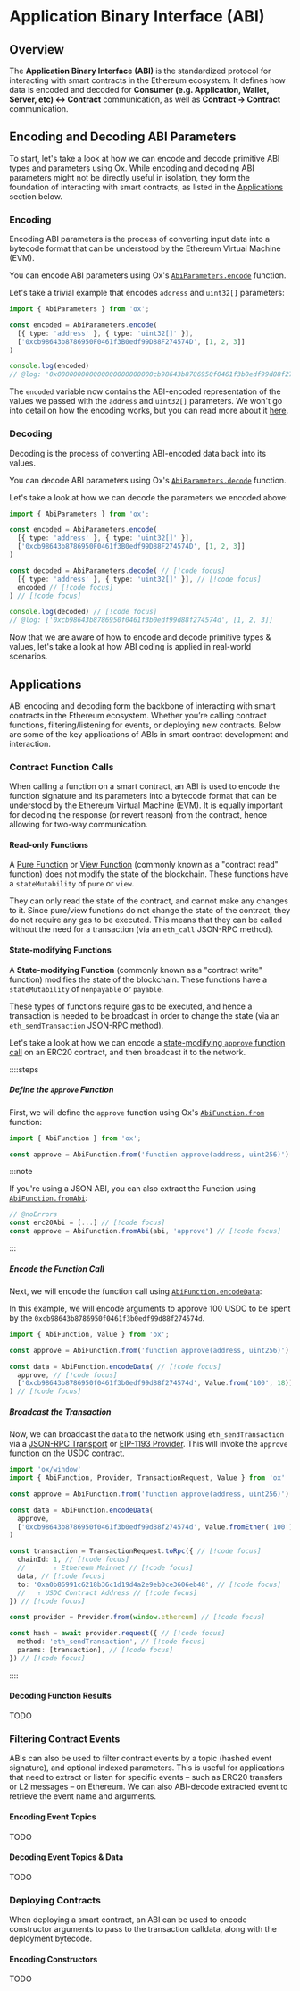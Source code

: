 # Application Binary Interface (ABI)

## Overview

The **Application Binary Interface (ABI)** is the standardized protocol for interacting with smart contracts in the Ethereum ecosystem. It defines how data is encoded and decoded for **Consumer (e.g. Application, Wallet, Server, etc) ↔ Contract** communication, as well as **Contract → Contract** communication.

## Encoding and Decoding ABI Parameters

To start, let's take a look at how we can encode and decode primitive ABI types and parameters using Ox. While encoding and decoding ABI parameters might not be directly useful in isolation, they form the foundation of interacting with smart contracts, as listed in the [Applications](#applications) section below.

### Encoding

Encoding ABI parameters is the process of converting input data into a bytecode format that can be understood by the Ethereum Virtual Machine (EVM). 

You can encode ABI parameters using Ox's [`AbiParameters.encode`](/api/AbiParameters/encode) function. 

Let's take a trivial example that encodes `address` and `uint32[]` parameters:

```ts twoslash
import { AbiParameters } from 'ox';

const encoded = AbiParameters.encode(
  [{ type: 'address' }, { type: 'uint32[]' }], 
  ['0xcb98643b8786950F0461f3B0edf99D88F274574D', [1, 2, 3]]
)

console.log(encoded)
// @log: '0x000000000000000000000000cb98643b8786950f0461f3b0edf99d88f274574d00000000000000000000000000000000000000000000000000000000000000400000000000000000000000000000000000000000000000000000000000000003000000000000000000000000000000000000000000000000000000000000000100000000000000000000000000000000000000000000000000000000000000020000000000000000000000000000000000000000000000000000000000000003'
```

The `encoded` variable now contains the ABI-encoded representation of the values we passed with the `address` and `uint32[]` parameters. We won't go into detail on how the encoding works, but you can read more about it [here](https://docs.soliditylang.org/en/latest/abi-spec.html#argument-encoding).

### Decoding

Decoding is the process of converting ABI-encoded data back into its values.

You can decode ABI parameters using Ox's [`AbiParameters.decode`](/api/AbiParameters/decode) function.

Let's take a look at how we can decode the parameters we encoded above:

```ts twoslash
import { AbiParameters } from 'ox';

const encoded = AbiParameters.encode(
  [{ type: 'address' }, { type: 'uint32[]' }], 
  ['0xcb98643b8786950F0461f3B0edf99D88F274574D', [1, 2, 3]]
)

const decoded = AbiParameters.decode( // [!code focus]
  [{ type: 'address' }, { type: 'uint32[]' }], // [!code focus]
  encoded // [!code focus]
) // [!code focus]

console.log(decoded) // [!code focus]
// @log: ['0xcb98643b8786950f0461f3b0edf99d88f274574d', [1, 2, 3]]
```

Now that we are aware of how to encode and decode primitive types & values, let's take a look at how ABI coding is applied in real-world scenarios.

## Applications

ABI encoding and decoding form the backbone of interacting with smart contracts in the Ethereum ecosystem. Whether you’re calling contract functions, filtering/listening for events, or deploying new contracts. Below are some of the key applications of ABIs in smart contract development and interaction.

### Contract Function Calls

When calling a function on a smart contract, an ABI is used to encode the function signature and its parameters into a bytecode format that can be understood by the Ethereum Virtual Machine (EVM). It is equally important for decoding the response (or revert reason) from the contract, hence allowing for two-way communication.

#### Read-only Functions

A [Pure Function](https://docs.soliditylang.org/en/latest/contracts.html#pure-functions) or [View Function](https://docs.soliditylang.org/en/latest/contracts.html#view-functions) (commonly known as a "contract read" function) does not modify the state of the blockchain. These functions have a `stateMutability` of `pure` or `view`. 

They can only read the state of the contract, and cannot make any changes to it. Since pure/view functions do not change the state of the contract, they do not require any gas to be executed. This means that they can be called without the need for a transaction (via an `eth_call` JSON-RPC method).

#### State-modifying Functions

A **State-modifying Function** (commonly known as a "contract write" function) modifies the state of the blockchain. 
These functions have a `stateMutability` of `nonpayable` or `payable`. 

These types of functions require gas to be executed, and hence a transaction is needed to be broadcast in order to change the state (via an `eth_sendTransaction` JSON-RPC method).

Let's take a look at how we can encode a [state-modifying `approve` function call](https://eips.ethereum.org/EIPS/eip-20#approve) on an ERC20 contract, and then
broadcast it to the network.

::::steps

##### Define the `approve` Function

First, we will define the `approve` function using Ox's [`AbiFunction.from`](/api/AbiFunction/from) function:

```ts twoslash
import { AbiFunction } from 'ox'; 

const approve = AbiFunction.from('function approve(address, uint256)')
```

:::note

If you're using a JSON ABI, you can also extract the Function using [`AbiFunction.fromAbi`](/api/AbiFunction/fromAbi):

```ts twoslash
// @noErrors
const erc20Abi = [...] // [!code focus]
const approve = AbiFunction.fromAbi(abi, 'approve') // [!code focus]
```

:::

##### Encode the Function Call

Next, we will encode the function call using [`AbiFunction.encodeData`](/api/AbiFunction/encodeData):

In this example, we will encode arguments to approve 100 USDC to be spent by the `0xcb98643b8786950f0461f3b0edf99d88f274574d`.

```ts twoslash
import { AbiFunction, Value } from 'ox'; 

const approve = AbiFunction.from('function approve(address, uint256)')

const data = AbiFunction.encodeData( // [!code focus]
  approve, // [!code focus]
  ['0xcb98643b8786950f0461f3b0edf99d88f274574d', Value.from('100', 18)] // [!code focus]
) // [!code focus]
```

##### Broadcast the Transaction

Now, we can broadcast the `data` to the network using `eth_sendTransaction` via a [JSON-RPC Transport](/api/RpcTransport) or [EIP-1193 Provider](/api/Provider). This will invoke the `approve` function on the USDC contract.

```ts twoslash
import 'ox/window'
import { AbiFunction, Provider, TransactionRequest, Value } from 'ox'

const approve = AbiFunction.from('function approve(address, uint256)')

const data = AbiFunction.encodeData(
  approve,
  ['0xcb98643b8786950f0461f3b0edf99d88f274574d', Value.fromEther('100')]
)

const transaction = TransactionRequest.toRpc({ // [!code focus]
  chainId: 1, // [!code focus]
  //       ↑ Ethereum Mainnet // [!code focus]
  data, // [!code focus]
  to: '0xa0b86991c6218b36c1d19d4a2e9eb0ce3606eb48', // [!code focus]
  //   ↑ USDC Contract Address // [!code focus]
}) // [!code focus]

const provider = Provider.from(window.ethereum) // [!code focus]

const hash = await provider.request({ // [!code focus]
  method: 'eth_sendTransaction', // [!code focus]
  params: [transaction], // [!code focus]
}) // [!code focus]
```

::::

#### Decoding Function Results

TODO

### Filtering Contract Events

ABIs can also be used to filter contract events by a topic (hashed event signature), and optional indexed parameters. This is useful for applications that need to extract or listen for specific events – such as ERC20 transfers or L2 messages – on Ethereum. We can also ABI-decode extracted event to retrieve the event name and arguments.

#### Encoding Event Topics

TODO

#### Decoding Event Topics & Data

TODO

### Deploying Contracts

When deploying a smart contract, an ABI can be used to encode constructor arguments to pass to the transaction calldata, along with the deployment bytecode.

#### Encoding Constructors

TODO
